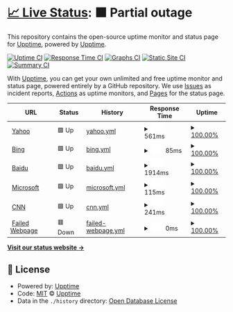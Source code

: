# [📈 Live Status](https://demo.upptime.js.org): <!--live status--> **🟧 Partial outage**

This repository contains the open-source uptime monitor and status page for [Upptime](https://upptime.js.org), powered by [Upptime](https://github.com/upptime/upptime).

[![Uptime CI](https://github.com/upptime/upptime/workflows/Uptime%20CI/badge.svg)](https://github.com/upptime/upptime/actions?query=workflow%3A%22Uptime+CI%22)
[![Response Time CI](https://github.com/upptime/upptime/workflows/Response%20Time%20CI/badge.svg)](https://github.com/upptime/upptime/actions?query=workflow%3A%22Response+Time+CI%22)
[![Graphs CI](https://github.com/upptime/upptime/workflows/Graphs%20CI/badge.svg)](https://github.com/upptime/upptime/actions?query=workflow%3A%22Graphs+CI%22)
[![Static Site CI](https://github.com/upptime/upptime/workflows/Static%20Site%20CI/badge.svg)](https://github.com/upptime/upptime/actions?query=workflow%3A%22Static+Site+CI%22)
[![Summary CI](https://github.com/upptime/upptime/workflows/Summary%20CI/badge.svg)](https://github.com/upptime/upptime/actions?query=workflow%3A%22Summary+CI%22)

With [Upptime](https://upptime.js.org), you can get your own unlimited and free uptime monitor and status page, powered entirely by a GitHub repository. We use [Issues](https://github.com/upptime/upptime/issues) as incident reports, [Actions](https://github.com/upptime/upptime/actions) as uptime monitors, and [Pages](https://demo.upptime.js.org) for the status page.

<!--start: status pages-->
<!-- This summary is generated by Upptime (https://github.com/upptime/upptime) -->
<!-- Do not edit this manually, your changes will be overwritten -->
<!-- prettier-ignore -->
| URL | Status | History | Response Time | Uptime |
| --- | ------ | ------- | ------------- | ------ |
| <img alt="" src="https://favicons.githubusercontent.com/tw.yahoo.com" height="13"> [Yahoo](https://tw.yahoo.com/) | 🟩 Up | [yahoo.yml](https://github.com/harrison-fu/upptime-fu/commits/HEAD/history/yahoo.yml) | <details><summary><img alt="Response time graph" src="./graphs/yahoo/response-time-week.png" height="20"> 561ms</summary><br><a href="https://demo.upptime.js.org/history/yahoo"><img alt="Response time 669" src="https://img.shields.io/endpoint?url=https%3A%2F%2Fraw.githubusercontent.com%2Fharrison-fu%2Fupptime-fu%2FHEAD%2Fapi%2Fyahoo%2Fresponse-time.json"></a><br><a href="https://demo.upptime.js.org/history/yahoo"><img alt="24-hour response time 632" src="https://img.shields.io/endpoint?url=https%3A%2F%2Fraw.githubusercontent.com%2Fharrison-fu%2Fupptime-fu%2FHEAD%2Fapi%2Fyahoo%2Fresponse-time-day.json"></a><br><a href="https://demo.upptime.js.org/history/yahoo"><img alt="7-day response time 561" src="https://img.shields.io/endpoint?url=https%3A%2F%2Fraw.githubusercontent.com%2Fharrison-fu%2Fupptime-fu%2FHEAD%2Fapi%2Fyahoo%2Fresponse-time-week.json"></a><br><a href="https://demo.upptime.js.org/history/yahoo"><img alt="30-day response time 669" src="https://img.shields.io/endpoint?url=https%3A%2F%2Fraw.githubusercontent.com%2Fharrison-fu%2Fupptime-fu%2FHEAD%2Fapi%2Fyahoo%2Fresponse-time-month.json"></a><br><a href="https://demo.upptime.js.org/history/yahoo"><img alt="1-year response time 669" src="https://img.shields.io/endpoint?url=https%3A%2F%2Fraw.githubusercontent.com%2Fharrison-fu%2Fupptime-fu%2FHEAD%2Fapi%2Fyahoo%2Fresponse-time-year.json"></a></details> | <details><summary><a href="https://demo.upptime.js.org/history/yahoo">100.00%</a></summary><a href="https://demo.upptime.js.org/history/yahoo"><img alt="All-time uptime 100.00%" src="https://img.shields.io/endpoint?url=https%3A%2F%2Fraw.githubusercontent.com%2Fharrison-fu%2Fupptime-fu%2FHEAD%2Fapi%2Fyahoo%2Fuptime.json"></a><br><a href="https://demo.upptime.js.org/history/yahoo"><img alt="24-hour uptime 100.00%" src="https://img.shields.io/endpoint?url=https%3A%2F%2Fraw.githubusercontent.com%2Fharrison-fu%2Fupptime-fu%2FHEAD%2Fapi%2Fyahoo%2Fuptime-day.json"></a><br><a href="https://demo.upptime.js.org/history/yahoo"><img alt="7-day uptime 100.00%" src="https://img.shields.io/endpoint?url=https%3A%2F%2Fraw.githubusercontent.com%2Fharrison-fu%2Fupptime-fu%2FHEAD%2Fapi%2Fyahoo%2Fuptime-week.json"></a><br><a href="https://demo.upptime.js.org/history/yahoo"><img alt="30-day uptime 100.00%" src="https://img.shields.io/endpoint?url=https%3A%2F%2Fraw.githubusercontent.com%2Fharrison-fu%2Fupptime-fu%2FHEAD%2Fapi%2Fyahoo%2Fuptime-month.json"></a><br><a href="https://demo.upptime.js.org/history/yahoo"><img alt="1-year uptime 100.00%" src="https://img.shields.io/endpoint?url=https%3A%2F%2Fraw.githubusercontent.com%2Fharrison-fu%2Fupptime-fu%2FHEAD%2Fapi%2Fyahoo%2Fuptime-year.json"></a></details>
| <img alt="" src="https://favicons.githubusercontent.com/www.bing.com" height="13"> [Bing](https://www.bing.com/) | 🟩 Up | [bing.yml](https://github.com/harrison-fu/upptime-fu/commits/HEAD/history/bing.yml) | <details><summary><img alt="Response time graph" src="./graphs/bing/response-time-week.png" height="20"> 85ms</summary><br><a href="https://demo.upptime.js.org/history/bing"><img alt="Response time 125" src="https://img.shields.io/endpoint?url=https%3A%2F%2Fraw.githubusercontent.com%2Fharrison-fu%2Fupptime-fu%2FHEAD%2Fapi%2Fbing%2Fresponse-time.json"></a><br><a href="https://demo.upptime.js.org/history/bing"><img alt="24-hour response time 51" src="https://img.shields.io/endpoint?url=https%3A%2F%2Fraw.githubusercontent.com%2Fharrison-fu%2Fupptime-fu%2FHEAD%2Fapi%2Fbing%2Fresponse-time-day.json"></a><br><a href="https://demo.upptime.js.org/history/bing"><img alt="7-day response time 85" src="https://img.shields.io/endpoint?url=https%3A%2F%2Fraw.githubusercontent.com%2Fharrison-fu%2Fupptime-fu%2FHEAD%2Fapi%2Fbing%2Fresponse-time-week.json"></a><br><a href="https://demo.upptime.js.org/history/bing"><img alt="30-day response time 125" src="https://img.shields.io/endpoint?url=https%3A%2F%2Fraw.githubusercontent.com%2Fharrison-fu%2Fupptime-fu%2FHEAD%2Fapi%2Fbing%2Fresponse-time-month.json"></a><br><a href="https://demo.upptime.js.org/history/bing"><img alt="1-year response time 125" src="https://img.shields.io/endpoint?url=https%3A%2F%2Fraw.githubusercontent.com%2Fharrison-fu%2Fupptime-fu%2FHEAD%2Fapi%2Fbing%2Fresponse-time-year.json"></a></details> | <details><summary><a href="https://demo.upptime.js.org/history/bing">100.00%</a></summary><a href="https://demo.upptime.js.org/history/bing"><img alt="All-time uptime 100.00%" src="https://img.shields.io/endpoint?url=https%3A%2F%2Fraw.githubusercontent.com%2Fharrison-fu%2Fupptime-fu%2FHEAD%2Fapi%2Fbing%2Fuptime.json"></a><br><a href="https://demo.upptime.js.org/history/bing"><img alt="24-hour uptime 100.00%" src="https://img.shields.io/endpoint?url=https%3A%2F%2Fraw.githubusercontent.com%2Fharrison-fu%2Fupptime-fu%2FHEAD%2Fapi%2Fbing%2Fuptime-day.json"></a><br><a href="https://demo.upptime.js.org/history/bing"><img alt="7-day uptime 100.00%" src="https://img.shields.io/endpoint?url=https%3A%2F%2Fraw.githubusercontent.com%2Fharrison-fu%2Fupptime-fu%2FHEAD%2Fapi%2Fbing%2Fuptime-week.json"></a><br><a href="https://demo.upptime.js.org/history/bing"><img alt="30-day uptime 100.00%" src="https://img.shields.io/endpoint?url=https%3A%2F%2Fraw.githubusercontent.com%2Fharrison-fu%2Fupptime-fu%2FHEAD%2Fapi%2Fbing%2Fuptime-month.json"></a><br><a href="https://demo.upptime.js.org/history/bing"><img alt="1-year uptime 100.00%" src="https://img.shields.io/endpoint?url=https%3A%2F%2Fraw.githubusercontent.com%2Fharrison-fu%2Fupptime-fu%2FHEAD%2Fapi%2Fbing%2Fuptime-year.json"></a></details>
| <img alt="" src="https://favicons.githubusercontent.com/www.baidu.com" height="13"> [Baidu](https://www.baidu.com/) | 🟩 Up | [baidu.yml](https://github.com/harrison-fu/upptime-fu/commits/HEAD/history/baidu.yml) | <details><summary><img alt="Response time graph" src="./graphs/baidu/response-time-week.png" height="20"> 1914ms</summary><br><a href="https://demo.upptime.js.org/history/baidu"><img alt="Response time 1781" src="https://img.shields.io/endpoint?url=https%3A%2F%2Fraw.githubusercontent.com%2Fharrison-fu%2Fupptime-fu%2FHEAD%2Fapi%2Fbaidu%2Fresponse-time.json"></a><br><a href="https://demo.upptime.js.org/history/baidu"><img alt="24-hour response time 2170" src="https://img.shields.io/endpoint?url=https%3A%2F%2Fraw.githubusercontent.com%2Fharrison-fu%2Fupptime-fu%2FHEAD%2Fapi%2Fbaidu%2Fresponse-time-day.json"></a><br><a href="https://demo.upptime.js.org/history/baidu"><img alt="7-day response time 1914" src="https://img.shields.io/endpoint?url=https%3A%2F%2Fraw.githubusercontent.com%2Fharrison-fu%2Fupptime-fu%2FHEAD%2Fapi%2Fbaidu%2Fresponse-time-week.json"></a><br><a href="https://demo.upptime.js.org/history/baidu"><img alt="30-day response time 1781" src="https://img.shields.io/endpoint?url=https%3A%2F%2Fraw.githubusercontent.com%2Fharrison-fu%2Fupptime-fu%2FHEAD%2Fapi%2Fbaidu%2Fresponse-time-month.json"></a><br><a href="https://demo.upptime.js.org/history/baidu"><img alt="1-year response time 1781" src="https://img.shields.io/endpoint?url=https%3A%2F%2Fraw.githubusercontent.com%2Fharrison-fu%2Fupptime-fu%2FHEAD%2Fapi%2Fbaidu%2Fresponse-time-year.json"></a></details> | <details><summary><a href="https://demo.upptime.js.org/history/baidu">100.00%</a></summary><a href="https://demo.upptime.js.org/history/baidu"><img alt="All-time uptime 100.00%" src="https://img.shields.io/endpoint?url=https%3A%2F%2Fraw.githubusercontent.com%2Fharrison-fu%2Fupptime-fu%2FHEAD%2Fapi%2Fbaidu%2Fuptime.json"></a><br><a href="https://demo.upptime.js.org/history/baidu"><img alt="24-hour uptime 100.00%" src="https://img.shields.io/endpoint?url=https%3A%2F%2Fraw.githubusercontent.com%2Fharrison-fu%2Fupptime-fu%2FHEAD%2Fapi%2Fbaidu%2Fuptime-day.json"></a><br><a href="https://demo.upptime.js.org/history/baidu"><img alt="7-day uptime 100.00%" src="https://img.shields.io/endpoint?url=https%3A%2F%2Fraw.githubusercontent.com%2Fharrison-fu%2Fupptime-fu%2FHEAD%2Fapi%2Fbaidu%2Fuptime-week.json"></a><br><a href="https://demo.upptime.js.org/history/baidu"><img alt="30-day uptime 100.00%" src="https://img.shields.io/endpoint?url=https%3A%2F%2Fraw.githubusercontent.com%2Fharrison-fu%2Fupptime-fu%2FHEAD%2Fapi%2Fbaidu%2Fuptime-month.json"></a><br><a href="https://demo.upptime.js.org/history/baidu"><img alt="1-year uptime 100.00%" src="https://img.shields.io/endpoint?url=https%3A%2F%2Fraw.githubusercontent.com%2Fharrison-fu%2Fupptime-fu%2FHEAD%2Fapi%2Fbaidu%2Fuptime-year.json"></a></details>
| <img alt="" src="https://favicons.githubusercontent.com/www.office.com" height="13"> [Microsoft](https://www.office.com/) | 🟩 Up | [microsoft.yml](https://github.com/harrison-fu/upptime-fu/commits/HEAD/history/microsoft.yml) | <details><summary><img alt="Response time graph" src="./graphs/microsoft/response-time-week.png" height="20"> 115ms</summary><br><a href="https://demo.upptime.js.org/history/microsoft"><img alt="Response time 112" src="https://img.shields.io/endpoint?url=https%3A%2F%2Fraw.githubusercontent.com%2Fharrison-fu%2Fupptime-fu%2FHEAD%2Fapi%2Fmicrosoft%2Fresponse-time.json"></a><br><a href="https://demo.upptime.js.org/history/microsoft"><img alt="24-hour response time 159" src="https://img.shields.io/endpoint?url=https%3A%2F%2Fraw.githubusercontent.com%2Fharrison-fu%2Fupptime-fu%2FHEAD%2Fapi%2Fmicrosoft%2Fresponse-time-day.json"></a><br><a href="https://demo.upptime.js.org/history/microsoft"><img alt="7-day response time 115" src="https://img.shields.io/endpoint?url=https%3A%2F%2Fraw.githubusercontent.com%2Fharrison-fu%2Fupptime-fu%2FHEAD%2Fapi%2Fmicrosoft%2Fresponse-time-week.json"></a><br><a href="https://demo.upptime.js.org/history/microsoft"><img alt="30-day response time 112" src="https://img.shields.io/endpoint?url=https%3A%2F%2Fraw.githubusercontent.com%2Fharrison-fu%2Fupptime-fu%2FHEAD%2Fapi%2Fmicrosoft%2Fresponse-time-month.json"></a><br><a href="https://demo.upptime.js.org/history/microsoft"><img alt="1-year response time 112" src="https://img.shields.io/endpoint?url=https%3A%2F%2Fraw.githubusercontent.com%2Fharrison-fu%2Fupptime-fu%2FHEAD%2Fapi%2Fmicrosoft%2Fresponse-time-year.json"></a></details> | <details><summary><a href="https://demo.upptime.js.org/history/microsoft">100.00%</a></summary><a href="https://demo.upptime.js.org/history/microsoft"><img alt="All-time uptime 100.00%" src="https://img.shields.io/endpoint?url=https%3A%2F%2Fraw.githubusercontent.com%2Fharrison-fu%2Fupptime-fu%2FHEAD%2Fapi%2Fmicrosoft%2Fuptime.json"></a><br><a href="https://demo.upptime.js.org/history/microsoft"><img alt="24-hour uptime 100.00%" src="https://img.shields.io/endpoint?url=https%3A%2F%2Fraw.githubusercontent.com%2Fharrison-fu%2Fupptime-fu%2FHEAD%2Fapi%2Fmicrosoft%2Fuptime-day.json"></a><br><a href="https://demo.upptime.js.org/history/microsoft"><img alt="7-day uptime 100.00%" src="https://img.shields.io/endpoint?url=https%3A%2F%2Fraw.githubusercontent.com%2Fharrison-fu%2Fupptime-fu%2FHEAD%2Fapi%2Fmicrosoft%2Fuptime-week.json"></a><br><a href="https://demo.upptime.js.org/history/microsoft"><img alt="30-day uptime 100.00%" src="https://img.shields.io/endpoint?url=https%3A%2F%2Fraw.githubusercontent.com%2Fharrison-fu%2Fupptime-fu%2FHEAD%2Fapi%2Fmicrosoft%2Fuptime-month.json"></a><br><a href="https://demo.upptime.js.org/history/microsoft"><img alt="1-year uptime 100.00%" src="https://img.shields.io/endpoint?url=https%3A%2F%2Fraw.githubusercontent.com%2Fharrison-fu%2Fupptime-fu%2FHEAD%2Fapi%2Fmicrosoft%2Fuptime-year.json"></a></details>
| <img alt="" src="https://favicons.githubusercontent.com/edition.cnn.com" height="13"> [CNN](https://edition.cnn.com/) | 🟩 Up | [cnn.yml](https://github.com/harrison-fu/upptime-fu/commits/HEAD/history/cnn.yml) | <details><summary><img alt="Response time graph" src="./graphs/cnn/response-time-week.png" height="20"> 241ms</summary><br><a href="https://demo.upptime.js.org/history/cnn"><img alt="Response time 174" src="https://img.shields.io/endpoint?url=https%3A%2F%2Fraw.githubusercontent.com%2Fharrison-fu%2Fupptime-fu%2FHEAD%2Fapi%2Fcnn%2Fresponse-time.json"></a><br><a href="https://demo.upptime.js.org/history/cnn"><img alt="24-hour response time 888" src="https://img.shields.io/endpoint?url=https%3A%2F%2Fraw.githubusercontent.com%2Fharrison-fu%2Fupptime-fu%2FHEAD%2Fapi%2Fcnn%2Fresponse-time-day.json"></a><br><a href="https://demo.upptime.js.org/history/cnn"><img alt="7-day response time 241" src="https://img.shields.io/endpoint?url=https%3A%2F%2Fraw.githubusercontent.com%2Fharrison-fu%2Fupptime-fu%2FHEAD%2Fapi%2Fcnn%2Fresponse-time-week.json"></a><br><a href="https://demo.upptime.js.org/history/cnn"><img alt="30-day response time 174" src="https://img.shields.io/endpoint?url=https%3A%2F%2Fraw.githubusercontent.com%2Fharrison-fu%2Fupptime-fu%2FHEAD%2Fapi%2Fcnn%2Fresponse-time-month.json"></a><br><a href="https://demo.upptime.js.org/history/cnn"><img alt="1-year response time 174" src="https://img.shields.io/endpoint?url=https%3A%2F%2Fraw.githubusercontent.com%2Fharrison-fu%2Fupptime-fu%2FHEAD%2Fapi%2Fcnn%2Fresponse-time-year.json"></a></details> | <details><summary><a href="https://demo.upptime.js.org/history/cnn">100.00%</a></summary><a href="https://demo.upptime.js.org/history/cnn"><img alt="All-time uptime 100.00%" src="https://img.shields.io/endpoint?url=https%3A%2F%2Fraw.githubusercontent.com%2Fharrison-fu%2Fupptime-fu%2FHEAD%2Fapi%2Fcnn%2Fuptime.json"></a><br><a href="https://demo.upptime.js.org/history/cnn"><img alt="24-hour uptime 100.00%" src="https://img.shields.io/endpoint?url=https%3A%2F%2Fraw.githubusercontent.com%2Fharrison-fu%2Fupptime-fu%2FHEAD%2Fapi%2Fcnn%2Fuptime-day.json"></a><br><a href="https://demo.upptime.js.org/history/cnn"><img alt="7-day uptime 100.00%" src="https://img.shields.io/endpoint?url=https%3A%2F%2Fraw.githubusercontent.com%2Fharrison-fu%2Fupptime-fu%2FHEAD%2Fapi%2Fcnn%2Fuptime-week.json"></a><br><a href="https://demo.upptime.js.org/history/cnn"><img alt="30-day uptime 100.00%" src="https://img.shields.io/endpoint?url=https%3A%2F%2Fraw.githubusercontent.com%2Fharrison-fu%2Fupptime-fu%2FHEAD%2Fapi%2Fcnn%2Fuptime-month.json"></a><br><a href="https://demo.upptime.js.org/history/cnn"><img alt="1-year uptime 100.00%" src="https://img.shields.io/endpoint?url=https%3A%2F%2Fraw.githubusercontent.com%2Fharrison-fu%2Fupptime-fu%2FHEAD%2Fapi%2Fcnn%2Fuptime-year.json"></a></details>
| <img alt="" src="https://favicons.githubusercontent.com/thissitedoesnotexist.koj.co" height="13"> [Failed Webpage](https://thissitedoesnotexist.koj.co/) | 🟥 Down | [failed-webpage.yml](https://github.com/harrison-fu/upptime-fu/commits/HEAD/history/failed-webpage.yml) | <details><summary><img alt="Response time graph" src="./graphs/failed-webpage/response-time-week.png" height="20"> 0ms</summary><br><a href="https://demo.upptime.js.org/history/failed-webpage"><img alt="Response time 0" src="https://img.shields.io/endpoint?url=https%3A%2F%2Fraw.githubusercontent.com%2Fharrison-fu%2Fupptime-fu%2FHEAD%2Fapi%2Ffailed-webpage%2Fresponse-time.json"></a><br><a href="https://demo.upptime.js.org/history/failed-webpage"><img alt="24-hour response time 0" src="https://img.shields.io/endpoint?url=https%3A%2F%2Fraw.githubusercontent.com%2Fharrison-fu%2Fupptime-fu%2FHEAD%2Fapi%2Ffailed-webpage%2Fresponse-time-day.json"></a><br><a href="https://demo.upptime.js.org/history/failed-webpage"><img alt="7-day response time 0" src="https://img.shields.io/endpoint?url=https%3A%2F%2Fraw.githubusercontent.com%2Fharrison-fu%2Fupptime-fu%2FHEAD%2Fapi%2Ffailed-webpage%2Fresponse-time-week.json"></a><br><a href="https://demo.upptime.js.org/history/failed-webpage"><img alt="30-day response time 0" src="https://img.shields.io/endpoint?url=https%3A%2F%2Fraw.githubusercontent.com%2Fharrison-fu%2Fupptime-fu%2FHEAD%2Fapi%2Ffailed-webpage%2Fresponse-time-month.json"></a><br><a href="https://demo.upptime.js.org/history/failed-webpage"><img alt="1-year response time 0" src="https://img.shields.io/endpoint?url=https%3A%2F%2Fraw.githubusercontent.com%2Fharrison-fu%2Fupptime-fu%2FHEAD%2Fapi%2Ffailed-webpage%2Fresponse-time-year.json"></a></details> | <details><summary><a href="https://demo.upptime.js.org/history/failed-webpage">100.00%</a></summary><a href="https://demo.upptime.js.org/history/failed-webpage"><img alt="All-time uptime 100.00%" src="https://img.shields.io/endpoint?url=https%3A%2F%2Fraw.githubusercontent.com%2Fharrison-fu%2Fupptime-fu%2FHEAD%2Fapi%2Ffailed-webpage%2Fuptime.json"></a><br><a href="https://demo.upptime.js.org/history/failed-webpage"><img alt="24-hour uptime 100.00%" src="https://img.shields.io/endpoint?url=https%3A%2F%2Fraw.githubusercontent.com%2Fharrison-fu%2Fupptime-fu%2FHEAD%2Fapi%2Ffailed-webpage%2Fuptime-day.json"></a><br><a href="https://demo.upptime.js.org/history/failed-webpage"><img alt="7-day uptime 100.00%" src="https://img.shields.io/endpoint?url=https%3A%2F%2Fraw.githubusercontent.com%2Fharrison-fu%2Fupptime-fu%2FHEAD%2Fapi%2Ffailed-webpage%2Fuptime-week.json"></a><br><a href="https://demo.upptime.js.org/history/failed-webpage"><img alt="30-day uptime 100.00%" src="https://img.shields.io/endpoint?url=https%3A%2F%2Fraw.githubusercontent.com%2Fharrison-fu%2Fupptime-fu%2FHEAD%2Fapi%2Ffailed-webpage%2Fuptime-month.json"></a><br><a href="https://demo.upptime.js.org/history/failed-webpage"><img alt="1-year uptime 100.00%" src="https://img.shields.io/endpoint?url=https%3A%2F%2Fraw.githubusercontent.com%2Fharrison-fu%2Fupptime-fu%2FHEAD%2Fapi%2Ffailed-webpage%2Fuptime-year.json"></a></details>

<!--end: status pages-->

[**Visit our status website →**](https://demo.upptime.js.org)

## 📄 License

- Powered by: [Upptime](https://github.com/upptime/upptime)
- Code: [MIT](./LICENSE) © [Upptime](https://upptime.js.org)
- Data in the `./history` directory: [Open Database License](https://opendatacommons.org/licenses/odbl/1-0/)
